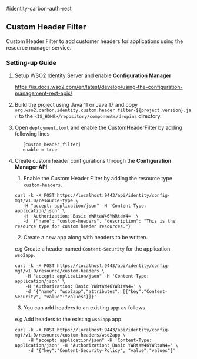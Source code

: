 #identity-carbon-auth-rest

## Custom Header Filter
Custom Header Filter to add customer headers for applications using the resource manager service. 

### Setting-up Guide
1. Setup WSO2 Identity Server and enable **Configuration Manager**
   
   https://is.docs.wso2.com/en/latest/develop/using-the-configuration-management-rest-apis/
  
2. Build the project using Java 11 or Java 17 and copy `org.wso2.carbon.identity.custom.header.filter-${project.version}.jar` to the
   `<IS_HOME>/repository/components/dropins` directory.

3. Open `deployment.toml` and enable the CustomHeaderFilter by adding following lines
   ```
      [custom_header_filter]
      enable = true
   ```

4. Create custom header configurations through the **Configuration Manager API**.

    1. Enable the Custom Header Filter by adding the resource type `custom-headers`.
    ```
    curl -k -X POST https://localhost:9443/api/identity/config-mgt/v1.0/resource-type \
       -H "accept: application/json" -H 'Content-Type: application/json' \
       -H 'Authorization: Basic YWRtaW46YWRtaW4=' \
       -d '{"name": "custom-headers", "description": "This is the resource type for custom header resources."}'
    ```
   
   2. Create a new app along with headers to be written.
    
   e.g Create a header named `Content-Security` for the application `wso2app`.
   ```
   curl -k -X POST https://localhost:9443/api/identity/config-mgt/v1.0/resource/custom-headers \
       -H "accept: application/json" -H 'Content-Type: application/json' \
       -H 'Authorization: Basic YWRtaW46YWRtaW4=' \
       -d '{"name": "wso2app","attributes": [{"key":"Content-Security", "value":"values"}]}'
   ```
   
   3. You can add headers to an existing app as follows.
   
   e.g Add headers to the existing `wso2app` app.
   ```
   curl -k -X POST https://localhost:9443/api/identity/config-mgt/v1.0/resource/custom-headers/wso2app \
        -H "accept: application/json" -H 'Content-Type: application/json' -H 'Authorization: Basic YWRtaW46YWRtaW4=' \
        -d '{"key":"Content-Security-Policy", "value":"values"}'
   ```
